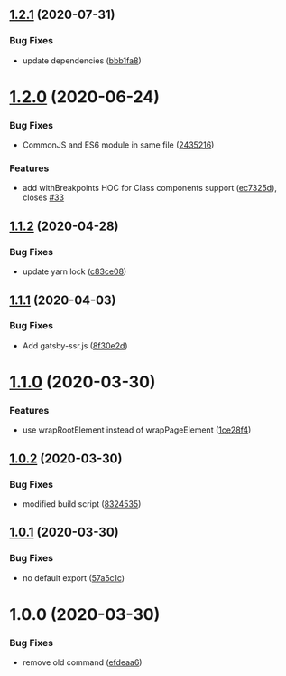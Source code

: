 ## [1.2.1](https://github.com/JimmyBeldone/gatsby-plugin-breakpoints/compare/v1.2.0...v1.2.1) (2020-07-31)


### Bug Fixes

* update dependencies ([bbb1fa8](https://github.com/JimmyBeldone/gatsby-plugin-breakpoints/commit/bbb1fa87f039da48be6677b1919d706b40ed3708))

# [1.2.0](https://github.com/JimmyBeldone/gatsby-plugin-breakpoints/compare/v1.1.2...v1.2.0) (2020-06-24)


### Bug Fixes

* CommonJS and ES6 module in same file ([2435216](https://github.com/JimmyBeldone/gatsby-plugin-breakpoints/commit/243521623f62c288c00a529d03a459523b5947d9))


### Features

* add withBreakpoints HOC for Class components support ([ec7325d](https://github.com/JimmyBeldone/gatsby-plugin-breakpoints/commit/ec7325da1cf69aa9c316aff345c62d809057128b)), closes [#33](https://github.com/JimmyBeldone/gatsby-plugin-breakpoints/issues/33)

## [1.1.2](https://github.com/JimmyBeldone/gatsby-plugin-breakpoints/compare/v1.1.1...v1.1.2) (2020-04-28)


### Bug Fixes

* update yarn lock ([c83ce08](https://github.com/JimmyBeldone/gatsby-plugin-breakpoints/commit/c83ce08df45a632aedb91925e8654d9b709cb5e8))

## [1.1.1](https://github.com/JimmyBeldone/gatsby-plugin-breakpoints/compare/v1.1.0...v1.1.1) (2020-04-03)


### Bug Fixes

* Add gatsby-ssr.js ([8f30e2d](https://github.com/JimmyBeldone/gatsby-plugin-breakpoints/commit/8f30e2d))

# [1.1.0](https://github.com/JimmyBeldone/gatsby-plugin-breakpoints/compare/v1.0.2...v1.1.0) (2020-03-30)


### Features

* use wrapRootElement instead of wrapPageElement ([1ce28f4](https://github.com/JimmyBeldone/gatsby-plugin-breakpoints/commit/1ce28f4))

## [1.0.2](https://github.com/JimmyBeldone/gatsby-plugin-breakpoints/compare/v1.0.1...v1.0.2) (2020-03-30)


### Bug Fixes

* modified build script ([8324535](https://github.com/JimmyBeldone/gatsby-plugin-breakpoints/commit/8324535))

## [1.0.1](https://github.com/JimmyBeldone/gatsby-plugin-breakpoints/compare/v1.0.0...v1.0.1) (2020-03-30)


### Bug Fixes

* no default export ([57a5c1c](https://github.com/JimmyBeldone/gatsby-plugin-breakpoints/commit/57a5c1c))

# 1.0.0 (2020-03-30)


### Bug Fixes

* remove old command ([efdeaa6](https://github.com/JimmyBeldone/gatsby-plugin-breakpoints/commit/efdeaa6))
